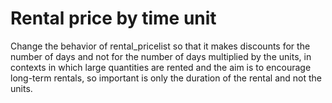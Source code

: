 # Rental price by time unit
Change the behavior of rental_pricelist so that it makes discounts for the number of days and not for the number 
of days multiplied by the units, in contexts in which large quantities are rented and the aim is to encourage 
long-term rentals, so important is only the duration of the rental and not the units.
